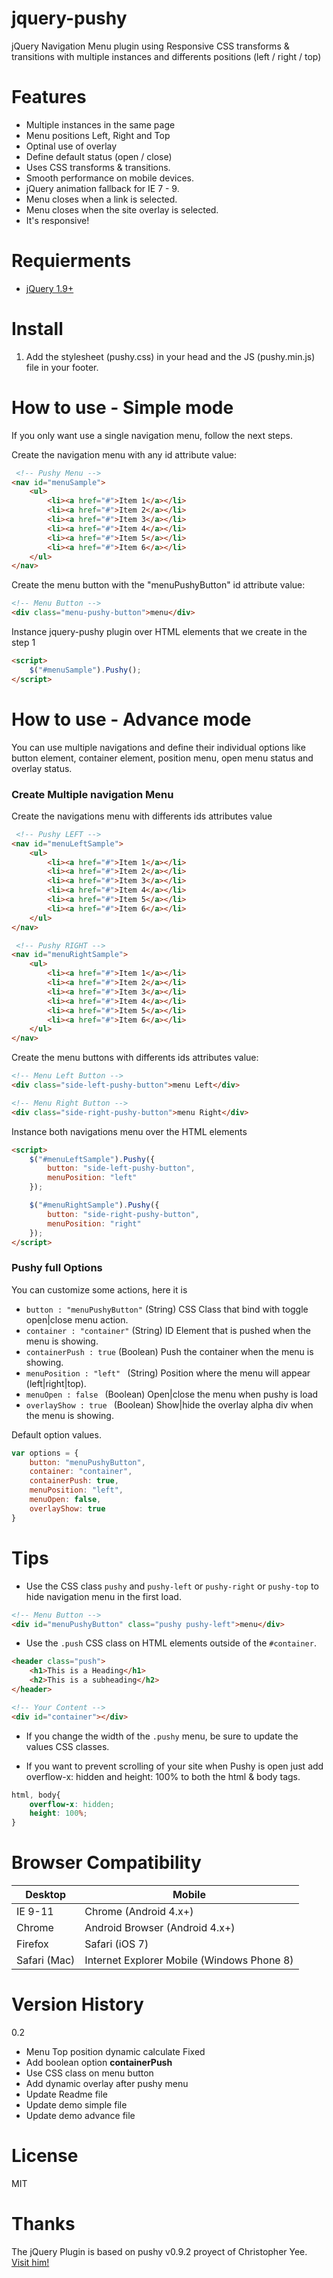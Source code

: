 jquery-pushy
============

jQuery Navigation Menu plugin using Responsive CSS transforms &amp; transitions with multiple instances and differents positions (left / right / top)

Features
========

- Multiple instances in the same page
- Menu positions Left, Right and Top
- Optinal use of overlay
- Define default status (open / close)
- Uses CSS transforms & transitions.
- Smooth performance on mobile devices.
- jQuery animation fallback for IE 7 - 9.
- Menu closes when a link is selected.
- Menu closes when the site overlay is selected.
- It's responsive!

Requierments
========

- [jQuery 1.9+](http://jquery.com/)

Install
========

1. Add the stylesheet (pushy.css) in your head and the JS (pushy.min.js) file in your footer.

How to use - Simple mode
========

If you only want use a single navigation menu, follow the next steps.

Create the navigation menu with any id attribute value:

```html
 <!-- Pushy Menu -->
<nav id="menuSample">
    <ul>
        <li><a href="#">Item 1</a></li>
        <li><a href="#">Item 2</a></li>
        <li><a href="#">Item 3</a></li>
        <li><a href="#">Item 4</a></li>
        <li><a href="#">Item 5</a></li>
        <li><a href="#">Item 6</a></li>
    </ul>
</nav>
```

Create the menu button with the "menuPushyButton" id attribute value:

```html
<!-- Menu Button -->
<div class="menu-pushy-button">menu</div>
```

Instance jquery-pushy plugin over HTML elements that we create in the step 1

```html
<script>
	$("#menuSample").Pushy();
</script>
```

How to use - Advance mode
========================

You can use multiple navigations and define their individual options like button element, container element, position menu, open menu status and overlay status.

### Create Multiple navigation Menu

Create the navigations menu with differents ids attributes value

```html
 <!-- Pushy LEFT -->
<nav id="menuLeftSample">
    <ul>
        <li><a href="#">Item 1</a></li>
        <li><a href="#">Item 2</a></li>
        <li><a href="#">Item 3</a></li>
        <li><a href="#">Item 4</a></li>
        <li><a href="#">Item 5</a></li>
        <li><a href="#">Item 6</a></li>
    </ul>
</nav>

 <!-- Pushy RIGHT -->
<nav id="menuRightSample">
    <ul>
        <li><a href="#">Item 1</a></li>
        <li><a href="#">Item 2</a></li>
        <li><a href="#">Item 3</a></li>
        <li><a href="#">Item 4</a></li>
        <li><a href="#">Item 5</a></li>
        <li><a href="#">Item 6</a></li>
    </ul>
</nav>
```

Create the menu buttons with differents ids attributes value:

```html
<!-- Menu Left Button -->
<div class="side-left-pushy-button">menu Left</div>

<!-- Menu Right Button -->
<div class="side-right-pushy-button">menu Right</div>
```

Instance both navigations menu over the HTML elements

```html
<script>
	$("#menuLeftSample").Pushy({
		button: "side-left-pushy-button",        
        menuPosition: "left"
	});

	$("#menuRightSample").Pushy({
		button: "side-right-pushy-button",        
        menuPosition: "right"        
	});
</script>
```

### Pushy full Options

You can customize some actions, here it is 

- ```button : "menuPushyButton"``` (String) CSS Class that bind with toggle open|close menu action.
- ```container : "container"``` (String) ID Element that is pushed when the menu is showing.
- ```containerPush : true``` (Boolean) Push the container when the menu is showing.
- ```menuPosition : "left" ``` (String) Position where the menu will appear (left|right|top).
- ```menuOpen : false ``` (Boolean) Open|close the menu when pushy is load
- ```overlayShow : true ``` (Boolean) Show|hide the overlay alpha div when the menu is showing.


Default option values.

```javascript
var options = {
    button: "menuPushyButton",  
    container: "container",		
    containerPush: true,
    menuPosition: "left",		
    menuOpen: false,
    overlayShow: true          
}
```

Tips
====

- Use the CSS class ```pushy``` and ```pushy-left``` or ```pushy-right``` or ```pushy-top``` to hide navigation menu in the first load.

```html
<!-- Menu Button -->
<div id="menuPushyButton" class="pushy pushy-left">menu</div>
```

- Use the ```.push``` CSS class on HTML elements outside of the ```#container```.

```html
<header class="push">
    <h1>This is a Heading</h1>
    <h2>This is a subheading</h2>
</header>

<!-- Your Content -->
<div id="container"></div>
```

- If you change the width of the ```.pushy``` menu, be sure to update the values CSS classes.

- If you want to prevent scrolling of your site when Pushy is open just add overflow-x: hidden and height: 100% to both the html & body tags.

```css
html, body{
    overflow-x: hidden;
    height: 100%;
}
```

Browser Compatibility
=====================

| Desktop       | Mobile                                     |
| ------------- | -------------------------------------------|
| IE 9-11       | Chrome (Android 4.x+)                      |
| Chrome        | Android Browser (Android 4.x+)             |
| Firefox       | Safari (iOS 7)                             |
| Safari (Mac)  | Internet Explorer Mobile (Windows Phone 8) |


Version History
======

0.2 

- Menu Top position dynamic calculate Fixed 
- Add boolean option <b>containerPush</b>
- Use CSS class on menu button
- Add dynamic overlay after pushy menu
- Update Readme file
- Update demo simple file
- Update demo advance file

License
======

MIT

Thanks
======

The jQuery Plugin is based on pushy v0.9.2 proyect of Christopher Yee. [Visit him!](https://github.com/christophery/pushy)


